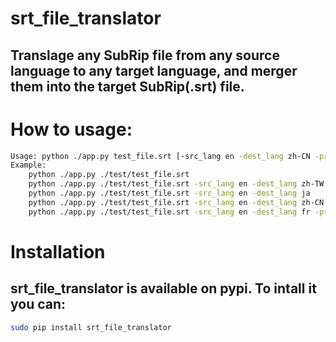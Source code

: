 # srt_file_translator
## Translage any SubRip file from any source language to any target language, and merger them into the target SubRip(.srt) file.

# How to usage:

```bash
Usage: python ./app.py test_file.srt [-src_lang en -dest_lang zh-CN -proxy http://youdomain:your_port]
Example:
    python ./app.py ./test/test_file.srt
    python ./app.py ./test/test_file.srt -src_lang en -dest_lang zh-TW
    python ./app.py ./test/test_file.srt -src_lang en -dest_lang ja
    python ./app.py ./test/test_file.srt -src_lang en -dest_lang zh-CN
    python ./app.py ./test/test_file.srt -src_lang en -dest_lang fr -proxy http://127.0.0.1:8118
```

# Installation
## srt_file_translator is available on pypi. To intall it you can:
```bash
sudo pip install srt_file_translator
```